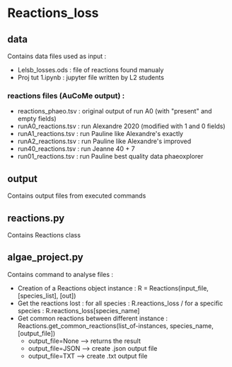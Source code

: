 # Reactions_loss

## data

Contains data files used as input :

- Lelsb_losses.ods : file of reactions found manualy
- Proj tut 1.ipynb : jupyter file written by L2 students 

### reactions files (AuCoMe output) :

- reactions_phaeo.tsv : original output of run A0 (with "present" and empty fields)
- runA0_reactions.tsv : run Alexandre 2020 (modified with 1 and 0 fields)
- runA1_reactions.tsv : run Pauline like Alexandre's exactly
- runA2_reactions.tsv : run Pauline like Alexandre's improved
- run40_reactions.tsv : run Jeanne 40 + 7
- run01_reactions.tsv : run Pauline best quality data phaeoxplorer

## output

Contains output files from executed commands

## reactions.py

Contains Reactions class

## algae_project.py

Contains command to analyse files :

- Creation of a Reactions object instance : R = Reactions(input_file, [species_list], [out])
- Get the reactions lost : for all species : R.reactions_loss / for a specific species : R.reactions_loss[species_name]
- Get common reactions between different instance : Reactions.get_common_reactions(list_of-instances, species_name, [output_file])
  - output_file=None --> returns the result
  - output_file=JSON --> create .json output file
  - output_file=TXT  --> create .txt  output file

